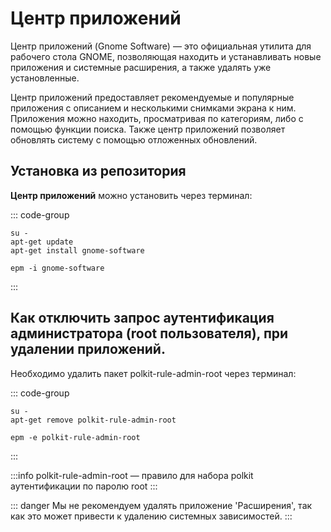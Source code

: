 # Центр приложений

Центр приложений (Gnome Software) — это официальная утилита для рабочего стола GNOME, позволяющая находить и устанавливать новые приложения и системные расширения, а также удалять уже установленные.

Центр приложений предоставляет рекомендуемые и популярные приложения с описанием и несколькими снимками экрана к ним. Приложения можно находить, просматривая по категориям, либо с помощью функции поиска. Также центр приложений позволяет обновлять систему с помощью отложенных обновлений.

## Установка из репозитория

**Центр приложений** можно установить через терминал:

::: code-group

```shell[apt-get]
su -
apt-get update
apt-get install gnome-software
```
```shell[epm]
epm -i gnome-software
```
:::

## Как отключить запрос аутентификация администратора (root пользователя), при удалении приложений.

Необходимо удалить пакет polkit-rule-admin-root через терминал:

::: code-group

```shell[apt-get]
su -
apt-get remove polkit-rule-admin-root 
```
```shell[epm]
epm -e polkit-rule-admin-root
```
:::

:::info 
polkit-rule-admin-root — правило для набора polkit аутентификации по паролю root
:::

::: danger
Мы не рекомендуем удалять приложение 'Расширения', так как это может привести к удалению системных зависимостей.
:::
